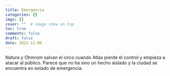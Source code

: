 ```yaml
---
title: Emergencia
categories: []
imgs: []
cover: ""  # image show on top
toc: true
comments: false
draft: false
date: 2021-11-06
---
```


Natura y Ohmrom salvan el circo cuando Atlas pierde el control y empieza a atacar al público. Parece que no ha sino un hecho aislado y la ciudad se encuentra en estado de emergencia.

<!--more-->